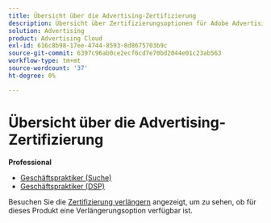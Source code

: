 ```yaml
---
title: Übersicht über die Advertising-Zertifizierung
description: Übersicht über Zertifizierungsoptionen für Adobe Advertising
solution: Advertising
product: Advertising Cloud
exl-id: 616c8b98-17ee-4744-8593-8d8675703b9c
source-git-commit: 6397c96ab0ce2ecf6cd7e70bd2044e01c23ab563
workflow-type: tm+mt
source-wordcount: '37'
ht-degree: 0%

---
```


# Übersicht über die Advertising-Zertifizierung

**Professional**

* [Geschäftspraktiker (Suche)](/help/certifications/aac/aac-search-p-business.md) <!--AD0-E501-->
* [Geschäftspraktiker (DSP)](/help/certifications/aac/aac-dsp-p-business.md) <!--AD0-E502-->

Besuchen Sie die [Zertifizierung verlängern](/help/certifications/renew.md) angezeigt, um zu sehen, ob für dieses Produkt eine Verlängerungsoption verfügbar ist.
